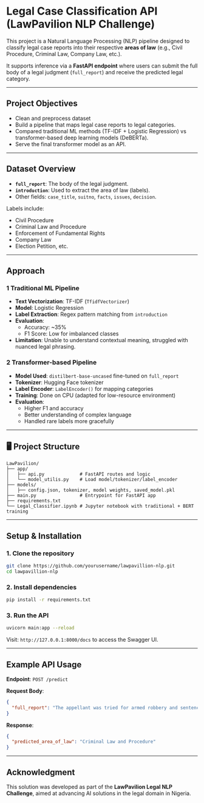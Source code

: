 #  Legal Case Classification API (LawPavilion NLP Challenge)

This project is a Natural Language Processing (NLP) pipeline designed to classify legal case reports into their respective **areas of law** (e.g., Civil Procedure, Criminal Law, Company Law, etc.).

It supports inference via a **FastAPI endpoint** where users can submit the full body of a legal judgment (`full_report`) and receive the predicted legal category.

---

##  Project Objectives

- Clean and preprocess dataset
- Build a pipeline that maps legal case reports to legal categories.
- Compared traditional ML methods (TF-IDF + Logistic Regression) vs transformer-based deep learning models (DeBERTa).
- Serve the final transformer model as an API.

---

##  Dataset Overview

- **`full_report`**: The body of the legal judgment.
- **`introduction`**: Used to extract the area of law (labels).
- Other fields: `case_title`, `suitno`, `facts`, `issues`, `decision`.

Labels include:
- Civil Procedure
- Criminal Law and Procedure
- Enforcement of Fundamental Rights
- Company Law
- Election Petition, etc.

---

##  Approach

### 1 Traditional ML Pipeline

- **Text Vectorization**: TF-IDF (`TfidfVectorizer`)
- **Model**: Logistic Regression
- **Label Extraction**: Regex pattern matching from `introduction`
- **Evaluation**:
  - Accuracy: ~35%
  - F1 Score: Low for imbalanced classes
- **Limitation**: Unable to understand contextual meaning, struggled with nuanced legal phrasing.

### 2 Transformer-based Pipeline

- **Model Used**: `distilbert-base-uncased` fine-tuned on `full_report`
- **Tokenizer**: Hugging Face tokenizer
- **Label Encoder**: `LabelEncoder()` for mapping categories
- **Training**: Done on CPU (adapted for low-resource environment)
- **Evaluation**:
  - Higher F1 and accuracy
  - Better understanding of complex language
  - Handled rare labels more gracefully


---

## 🖥️ Project Structure

```
LawPavilion/
├── app/
│   ├── api.py             # FastAPI routes and logic
│   └── model_utilis.py    # Load model/tokenizer/label_encoder
├── models/
│   ├── config.json, tokenizer, model weights, saved_model.pkl
├── main.py                # Entrypoint for FastAPI app
├── requirements.txt
└── Legal_Classifier.ipynb # Jupyter notebook with traditional + BERT training
```

---

##  Setup & Installation

### 1. Clone the repository

```bash
git clone https://github.com/yourusername/lawpavillion-nlp.git
cd lawpavillion-nlp
```

### 2. Install dependencies

```bash
pip install -r requirements.txt
```

### 3. Run the API

```bash
uvicorn main:app --reload
```

Visit: `http://127.0.0.1:8000/docs` to access the Swagger UI.

---

## Example API Usage

**Endpoint**: `POST /predict`

**Request Body**:

```json
{
  "full_report": "The appellant was tried for armed robbery and sentenced to life imprisonment. The appeal concerns improper identification and denial of fair hearing."
}
```

**Response**:

```json
{
  "predicted_area_of_law": "Criminal Law and Procedure"
}
```

---



## Acknowledgment

This solution was developed as part of the **LawPavilion Legal NLP Challenge**, aimed at advancing AI solutions in the legal domain in Nigeria.
